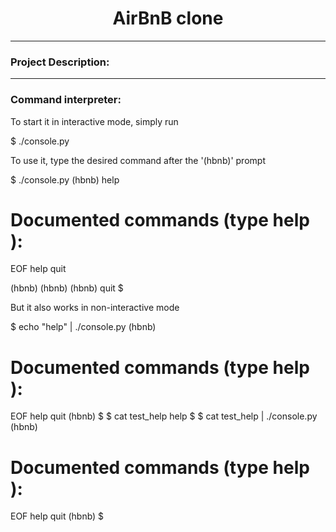 <div id="header" align="center">
	<h1>AirBnB clone</h1>
</div>

---

### Project Description:


---


### Command interpreter:

To start it in interactive mode, simply run

$ ./console.py



To use it, type the desired command after the '(hbnb)' prompt

$ ./console.py
(hbnb) help

Documented commands (type help <topic>):
========================================
EOF  help  quit

(hbnb) 
(hbnb) 
(hbnb) quit
$

But it also works in non-interactive mode

$ echo "help" | ./console.py
(hbnb)

Documented commands (type help <topic>):
========================================
EOF  help  quit
(hbnb) 
$
$ cat test_help
help
$
$ cat test_help | ./console.py
(hbnb)

Documented commands (type help <topic>):
========================================
EOF  help  quit
(hbnb) 
$
